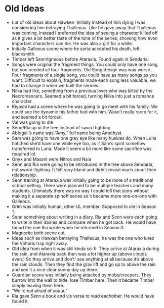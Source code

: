 # Old Ideas

- Lot of old ideas about Hawken. Initially instead of him dying I was considering him betraying Thalleous. Like he gave away that Thalleous was coming. Instead I preferred the idea of seeing a character killed off as it gives a bit better taste of the tone of the series, showing how even important characters can die. He was also a girl for a while.
- Initially Galleous scene where he sorta accepted his death, left blacksmith. 
- Timber left Senn/Igneous before Ataraxia. Found again in Sendaria.
- Songs were original the fragment things. You could only have one song, but you needed all four fragments. Old Song design was way worse. Four fragments of a single song, you could have as many songs as you want. Difficult to explain, fragments made each song less valuable, we had to change it when we built the shrines. 
- Niika had like, something from a previous lover who was killed by the Necromancers. Seemed a bit forced, turning Niika into just a romance character.
- Kiyoshi had a scene where he was going to go meet with his family. We could see the dynamic his father had with him. Wasn’t really room for it, and seemed a bit forced.
- Val was going to die
- Senn/Ria up in the tree instead of sword fighting
- Abbigail’s name was “Amy,” full name being Amethyst.
- Sam was going to have one grey eye like many huskies do. When Luna hatched she’d have one white eye too, as if Sam’s spirit somehow transferred to Luna. Made it seem a bit more like some sacrifice was required lol.
- Onyx and Masani were Nitrox and Naia
- Senn and Ria were going to be introduced in the tree above Sendaria, not sword-fighting. It felt very bland and didn’t reveal much about their relationship.
- Senn training at Ataraxia was initially going to be more of a traditional school setting. There were planned to be multiple teachers and many students. Ultimately there was no way I could tell that story without making it a separate spinoff series so it became more one-on-one with Galleous.
- Grim was initially human, other UL member. Supposed to die in Season 1. 
- Senn something about writing in a diary. Ria and Senn were each going to write in their dairies and compare when he got back. He would have found the one Ria wrote when he returned in Season 3. 
- Magnorite birth scene cut. 
- Ideas such as Hawken betraying Thalleous, he was the one who lured the Voltaris trap right away.
- Old idea from when it was still kinda sci fi. They arrive at Ataraxia during the rain, and Ataraxia back then was a lot higher up (above clouds even.) So they arrive and don’t’ see anything at all because it’s above the rain clouds. Then they find the grav lift and go up to above the rain and see it a nice clear sunny day up there.
- Guardian scene was initially being attacked by mobs/creepers. They burrow into the wall to hide, lose Timber here. Then it became Timber simply leaving them here.  
- “We’re not afraid of youuu”
- Ria gave Senn a book and vis versa to read eachother. He would have found it.
